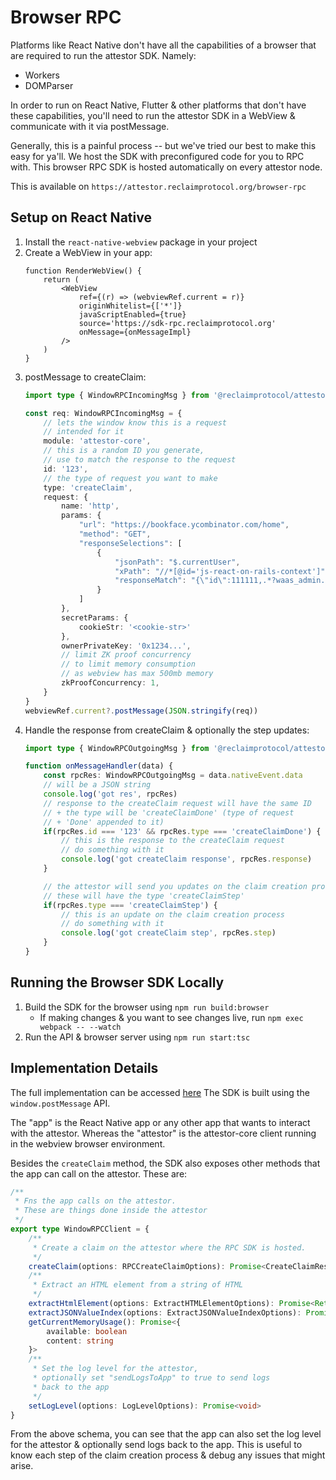 # Browser RPC

Platforms like React Native don't have all the capabilities of a browser that are required to run the attestor SDK. Namely:
 - Workers
 - DOMParser

In order to run on React Native, Flutter & other platforms that don't have these capabilities, you'll need to run the attestor SDK in a WebView & communicate with it via postMessage.

Generally, this is a painful process -- but we've tried our best to make this easy for ya'll. We host the SDK with preconfigured code for you to RPC with. This browser RPC SDK is hosted automatically on every attestor node.

This is available on `https://attestor.reclaimprotocol.org/browser-rpc`

## Setup on React Native

1. Install the `react-native-webview` package in your project
2. Create a WebView in your app:
	``` tsx
	function RenderWebView() {
		return (
			<WebView
				ref={(r) => (webviewRef.current = r)}
				originWhitelist={['*']}
				javaScriptEnabled={true}
				source='https://sdk-rpc.reclaimprotocol.org'
				onMessage={onMessageImpl}
			/>
		)
	}
	```
3. postMessage to createClaim:
	```ts
	import type { WindowRPCIncomingMsg } from '@reclaimprotocol/attestor-core'

	const req: WindowRPCIncomingMsg = {
		// lets the window know this is a request
		// intended for it
		module: 'attestor-core',
		// this is a random ID you generate,
		// use to match the response to the request
		id: '123',
		// the type of request you want to make
		type: 'createClaim',
		request: {
			name: 'http',
			params: {
				"url": "https://bookface.ycombinator.com/home",
				"method": "GET",
				"responseSelections": [
					{
						"jsonPath": "$.currentUser",
						"xPath": "//*[@id='js-react-on-rails-context']",
						"responseMatch": "{\"id\":111111,.*?waas_admin.*?:{.*?}.*?:{.*?}.*?(?:full_name|first_name).*?}"
					}
				]
			},
			secretParams: {
				cookieStr: '<cookie-str>'
			},
			ownerPrivateKey: '0x1234...',
			// limit ZK proof concurrency
			// to limit memory consumption
			// as webview has max 500mb memory
			zkProofConcurrency: 1,
		}
	}
	webviewRef.current?.postMessage(JSON.stringify(req))
	```
4. Handle the response from createClaim & optionally the step updates:
	``` ts
	import type { WindowRPCOutgoingMsg } from '@reclaimprotocol/attestor-core'

	function onMessageHandler(data) {
		const rpcRes: WindowRPCOutgoingMsg = data.nativeEvent.data
		// will be a JSON string
		console.log('got res', rpcRes)
		// response to the createClaim request will have the same ID
		// + the type will be 'createClaimDone' (type of request
		// + 'Done' appended to it)
		if(rpcRes.id === '123' && rpcRes.type === 'createClaimDone') {
			// this is the response to the createClaim request
			// do something with it
			console.log('got createClaim response', rpcRes.response)
		}

		// the attestor will send you updates on the claim creation process
		// these will have the type 'createClaimStep'
		if(rpcRes.type === 'createClaimStep') {
			// this is an update on the claim creation process
			// do something with it
			console.log('got createClaim step', rpcRes.step)
		}
	}
	```

## Running the Browser SDK Locally

1. Build the SDK for the browser using `npm run build:browser`
	- If making changes & you want to see changes live, run `npm exec webpack -- --watch`
2. Run the API & browser server using `npm run start:tsc`

## Implementation Details

The full implementation can be accessed [here](/src/window-rpc/)
The SDK is built using the `window.postMessage` API.

The "app" is the React Native app or any other app that wants to interact with the attestor. Whereas the "attestor" is the attestor-core client running in the webview browser environment.

Besides the `createClaim` method, the SDK also exposes other methods that the app can call on the attestor. These are:

``` ts
/**
 * Fns the app calls on the attestor.
 * These are things done inside the attestor
 */
export type WindowRPCClient = {
	/**
	 * Create a claim on the attestor where the RPC SDK is hosted.
	 */
	createClaim(options: RPCCreateClaimOptions): Promise<CreateClaimResponse>
	/**
	 * Extract an HTML element from a string of HTML
	 */
	extractHtmlElement(options: ExtractHTMLElementOptions): Promise<ReturnType<typeof extractHTMLElement>>
	extractJSONValueIndex(options: ExtractJSONValueIndexOptions): Promise<ReturnType<typeof extractJSONValueIndex>>
	getCurrentMemoryUsage(): Promise<{
		available: boolean
		content: string
	}>
	/**
	 * Set the log level for the attestor,
	 * optionally set "sendLogsToApp" to true to send logs
	 * back to the app
	 */
	setLogLevel(options: LogLevelOptions): Promise<void>
}
```

From the above schema, you can see that the app can also set the log level for the attestor & optionally send logs back to the app. This is useful to know each step of the claim creation process & debug any issues that might arise.

